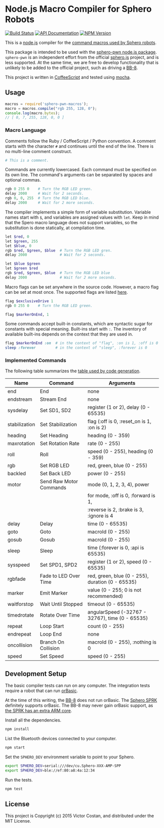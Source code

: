 # Node.js Macro Compiler for Sphero Robots

[![Build Status](https://travis-ci.org/pwnall/node-sphero-pwn-macros.svg)](https://travis-ci.org/pwnall/node-sphero-pwn-macros)
[![API Documentation](http://img.shields.io/badge/API-Documentation-ff69b4.svg)](http://coffeedoc.info/github/pwnall/node-sphero-pwn-macros)
[![NPM Version](http://img.shields.io/npm/v/sphero-pwn-macros.svg)](https://www.npmjs.org/package/sphero-pwn-macros)

This is a [node.js](http://nodejs.org/) compiler for the
[command macros used by Sphero robots](http://sdk.sphero.com/robot-languages/macros/).

This package is intended to be used with the
[sphero-pwn node.js package](https://github.com/pwnall/node-sphero-pwn).
`sphero-pwn` is an independent effort from the official
[sphero.js](https://github.com/orbotix/sphero.js) project, and is less
supported. At the same time, we are free to develop functionality that is
unlikely to be added to the official project, such as driving a
[BB-8](http://www.sphero.com/starwars).

This project is written in [CoffeeScript](http://coffeescript.org/) and tested
using [mocha](http://visionmedia.github.io/mocha/).


## Usage

```javascript
macros = require('sphero-pwn-macros');
macro = macros.compile("rgb 255, 128, 0");
console.log(macro.bytes);
// [ 0, 7, 255, 128, 0, 0 ]
```

### Macro Language

Comments follow the Ruby / CoffeeScript / Python convention. A comment starts
with the character `#` and continues until the end of the line. There is no
multi-line comment construct.

```ruby
# This is a comment.
```

Commands are currently lowercased. Each command must be specified on its own
line. The command's arguments can be separated by spaces and optional commas.

```ruby
rgb 0 255 0    # Turn the RGB LED green.
delay 2000     # Wait for 2 seconds.
rgb 0, 0, 255  # Turn the RGB LED blue.
delay 2000     # Wait for 2 more seconds.
```

The compiler implements a simple form of variable substitution. Variable names
start with `$`, and variables are assigned values with `let`. Keep in mind that
the Spero macro language does not support variables, so the substitution is
done statically, at compilation time.

```ruby
let $red, 0
let $green, 255
let $blue, 0
rgb $red, $green, $blue  # Turn the RGB LED gren.
delay 2000               # Wait for 2 seconds.

let $blue $green
let $green $red
rgb $red, $green, $blue  # Turn the RGB LED blue
delay 2000               # Wait for 2 more seconds.
```

Macro flags can be set anywhere in the source code. However, a macro flag can
be set at most once. The supported flags are listed [here](src/flags.coffee).

```ruby
flag $exclusiveDrive 1
rgb 0 255 0    # Turn the RGB LED green.

flag $markerOnEnd, 1
```

Some commands accept built-in constants, which are syntactic sugar for
constants with special meaning. Built-ins start with `:`. The inventory of
available built-ins depends on the context that they are used in.


```ruby
flag $markerOnEnd :on  # in the context of "flag", :on is 1, :off is 0
sleep :forever         # in the context of "sleep", :forever is 0
```

### Implemented Commands

The following table summarizes the
[table used by code generation](src/commands.coffee).

| Name           | Command                  | Arguments                                         |
|----------------|--------------------------|---------------------------------------------------|
| end            | End                      | none                                              |
| endstream      | Stream End               | none                                              |
| sysdelay       | Set SD1, SD2             | register (1 or 2), delay (0 - 65535)              |
| stabilization  | Set Stabilization        | flag (:off is 0, :reset_on is 1, :on is 2)        |
| heading        | Set Heading              | heading (0 - 359)                                 |
| maxrotation    | Set Rotation Rate        | rate (0 - 255)                                    |
| roll           | Roll                     | speed (0 - 255), heading (0 - 359)                |
| rgb            | Set RGB LED              | red, green, blue (0 - 255)                        |
| backled        | Set Back LED             | power (0 - 255)                                   |
| motor          | Send Raw Motor Commands  | mode (0, 1, 2, 3, 4), power                       |
|                |                          | for mode,  :off is 0, :forward is 1,              |
|                |                          | :reverse is 2, :brake is 3, :ignore is 4          |
| delay          | Delay                    | time (0 - 65535)                                  |
| goto           | Goto                     | macroId (0 - 255)                                 |
| gosub          | Gosub                    | macroId (0 - 255)                                 |
| sleep          | Sleep                    | time (:forever is 0, :api is 65535)               |
| sysspeed       | Set SPD1, SPD2           | register (1 or 2), speed (0 - 65535)              |
| rgbfade        | Fade to LED Over Time    | red, green, blue (0 - 255), duration (0 - 65535)  |
| marker         | Emit Marker              | value (0 - 255; 0 is not recommended)             |
| waitforstop    | Wait Until Stopped       | timeout (0 -  65535)                              |
| timedrotate    | Rotate Over Time         | angularSpeed (-32767 - 32767), time (0 - 65535)   |
| repeat         | Loop Start               | count (0 - 255)                                   |
| endrepeat      | Loop End                 | none                                              |
| oncollision    | Branch On Collision      | macroId (0 - 255), :nothing is 0                  |
| speed          | Set Speed                | speed (0 - 255)                                   |


## Development Setup

The basic compiler tests can run on any computer. The integration tests
require a robot that can run
[orBasic](http://sdk.sphero.com/robot-languages/orbbasic/).

At the time of this writing, the [BB-8](http://www.sphero.com/starwars) does
not run orBasic. The [Sphero SPRK](http://www.sphero.com/sphero-sprk)
definitely supports orBasic. The BB-8 may never gain orBasic support, as
[the SPRK has an extra ARM core](http://www.cnet.com/news/sphero-bb-8-teardown-reveals-the-cool-robot-tech-inside-this-fun-star-wars-toy/).

Install all the dependencies.

```bash
npm install
```

List the Bluetooth devices connected to your computer.

```bash
npm start
```

Set the `SPHERO_DEV` environment variable to point to your Sphero.

```bash
export SPHERO_DEV=serial:///dev/cu.Sphero-XXX-AMP-SPP
export SPHERO_DEV=ble://ef:80:a8:4a:12:34
```

Run the tests.

```bash
npm test
```


## License

This project is Copyright (c) 2015 Victor Costan, and distributed under the MIT
License.
